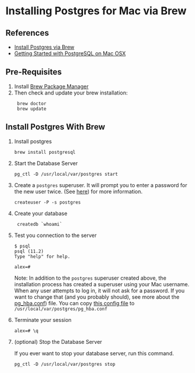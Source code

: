 # Installing Postgres for Mac via Brew

## References

- [Install Postgres via Brew](https://gist.github.com/ibraheem4/ce5ccd3e4d7a65589ce84f2a3b7c23a3)
- [Getting Started with PostgreSQL on Mac OSX
](https://www.codementor.io/engineerapart/getting-started-with-postgresql-on-mac-osx-are8jcopb)

## Pre-Requisites

1. Install [Brew Package Manager](http://brew.sh)
1. Then check and update your brew installation:
   ```
    brew doctor
    brew update
   ```

## Install Postgres With Brew

1. Install postgres
   ```
   brew install postgresql
   ``` 

1. Start the Database Server
   ```
   pg_ctl -D /usr/local/var/postgres start
   ```

1. Create a ``postgres`` superuser. It will prompt you to enter a password for the new user twice. (See [here](https://www.postgresql.org/docs/devel/app-createuser.html)) for more information.

   ```
   createuser -P -s postgres
   ```   
   
1. Create your database

   ```
    createdb `whoami`
   ```

1. Test you connection to the server
    ```
    $ psql
    psql (11.2)
    Type "help" for help.
    
    alex=# 
    ```
    Note: In addition to the ``postgres`` superuser created above, the installation process has created a superuser using your Mac username. When any user attempts to log in, it will not ask for a password. If you want to change that (and you probably should), see more about the [pg_hba.conf](https://www.postgresql.org/docs/9.1/auth-pg-hba-conf.html)) file. You can copy [this config file](pg_hba.conf) to ``/usr/local/var/postgres/pg_hba.conf ``
    
1. Terminate your session
    ```
    alex=# \q 
    ```

1. (optional) Stop the Database Server

    If you ever want to stop your database server, run this command.

   ```
   pg_ctl -D /usr/local/var/postgres stop
   ```

